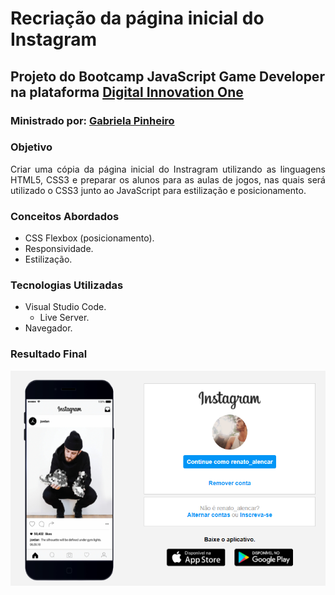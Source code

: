 # **Recriação da página inicial do Instagram**

## Projeto do Bootcamp JavaScript Game Developer na plataforma [Digital Innovation One](https://digitalinnovation.one/sign-up)

### Ministrado por: [Gabriela Pinheiro](https://www.linkedin.com/in/gabrielapinheiro129/)

### **Objetivo**

<div align='justify'>
Criar uma cópia da página inicial do Instragram utilizando as linguagens HTML5, CSS3 e preparar os alunos para as aulas de jogos, nas quais será utilizado o CSS3 junto ao JavaScript para estilização e posicionamento.
</div>

### **Conceitos Abordados**
- CSS Flexbox (posicionamento). 
- Responsividade.
- Estilização.

### **Tecnologias Utilizadas**
- Visual Studio Code.
    - Live Server.
- Navegador.

### **Resultado Final**
![](images/resultado-final.PNG)

